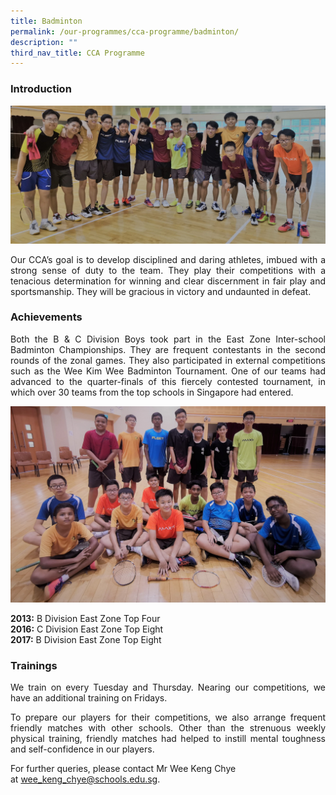 ```yaml
---
title: Badminton
permalink: /our-programmes/cca-programme/badminton/
description: ""
third_nav_title: CCA Programme
---
```

### Introduction

![](/images/Student%20Development%20Programme/CCA%20Programme/Sports%20&%20Games/2020%20Web%20Page%20Photo%201.jpg)

<p style="text-align: justify;">Our CCA’s goal is to develop disciplined and daring athletes, imbued with a strong sense of duty to the team. They play their competitions with a tenacious determination for winning and clear discernment in fair play and sportsmanship. They will be gracious in victory and undaunted in defeat.</p>

### Achievements 

<p style="text-align: justify;">Both the B & C Division Boys took part in the East Zone Inter-school Badminton Championships. They are frequent contestants in the second rounds of the zonal games. They also participated in external competitions such as the Wee Kim Wee Badminton Tournament. One of our teams had advanced to the quarter-finals of this fiercely contested tournament, in which over 30 teams from the top schools in Singapore had entered.</p>

![](/images/Student%20Development%20Programme/CCA%20Programme/Sports%20&%20Games/2020%20Web%20Page%20Photo%202.jpg)

**2013:** B Division East Zone Top Four  
**2016:** C Division East Zone Top Eight  
**2017:** B Division East Zone Top Eight

### Trainings

<p style="text-align: justify;">We train on every Tuesday and Thursday. Nearing our competitions, we have an additional training on Fridays.</p>

<p style="text-align: justify;">To prepare our players for their competitions, we also arrange frequent friendly matches with other schools. Other than the strenuous weekly physical training, friendly matches had helped to instill mental toughness and self-confidence in our players.</p>

For further queries, please contact Mr Wee Keng Chye at [wee\_keng\_chye@schools.edu.sg](mailto:wee_keng_chye@schools.edu.sg).